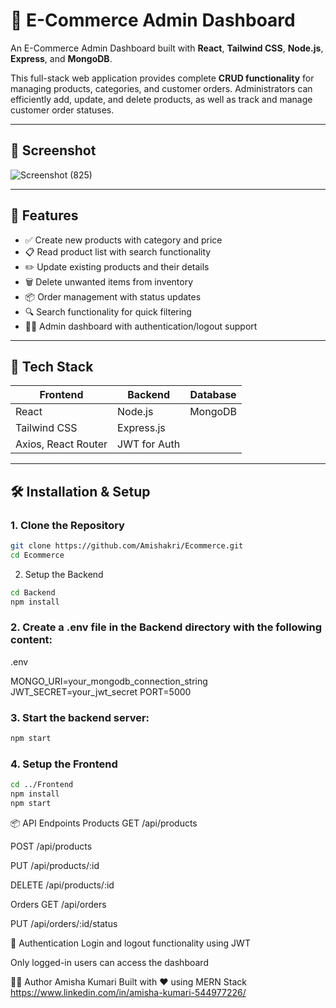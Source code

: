 # 🛒 E-Commerce Admin Dashboard

An E-Commerce Admin Dashboard built with **React**, **Tailwind CSS**, **Node.js**, **Express**, and **MongoDB**.

This full-stack web application provides complete **CRUD functionality** for managing products, categories, and customer orders. Administrators can efficiently add, update, and delete products, as well as track and manage customer order statuses.

---

## 📸 Screenshot

![Screenshot (825)](https://github.com/user-attachments/assets/a3190c8d-217c-4a9d-9792-179947547112)

---

## 🚀 Features

- ✅ Create new products with category and price  
- 📋 Read product list with search functionality  
- ✏️ Update existing products and their details  
- 🗑️ Delete unwanted items from inventory  
- 📦 Order management with status updates  
- 🔍 Search functionality for quick filtering  
- 🧑‍💼 Admin dashboard with authentication/logout support

---

## 🧰 Tech Stack

| Frontend        | Backend      | Database |
|-----------------|--------------|----------|
| React           | Node.js      | MongoDB  |
| Tailwind CSS    | Express.js   |          |
| Axios, React Router | JWT for Auth |      |

---

## 🛠️ Installation & Setup

### 1. Clone the Repository

```bash
git clone https://github.com/Amishakri/Ecommerce.git
cd Ecommerce
```
2. Setup the Backend
```bash
cd Backend
npm install
```
### 2. Create a .env file in the Backend directory with the following content:

.env

MONGO_URI=your_mongodb_connection_string
JWT_SECRET=your_jwt_secret
PORT=5000

### 3. Start the backend server:
```bash 
npm start
```
### 4. Setup the Frontend
```bash
cd ../Frontend
npm install
npm start
```
📦 API Endpoints
Products
GET /api/products

POST /api/products

PUT /api/products/:id

DELETE /api/products/:id

Orders
GET /api/orders

PUT /api/orders/:id/status

🔐 Authentication
Login and logout functionality using JWT

Only logged-in users can access the dashboard

🧑‍🎓 Author
Amisha Kumari
Built with ❤️ using MERN Stack
https://www.linkedin.com/in/amisha-kumari-544977226/

